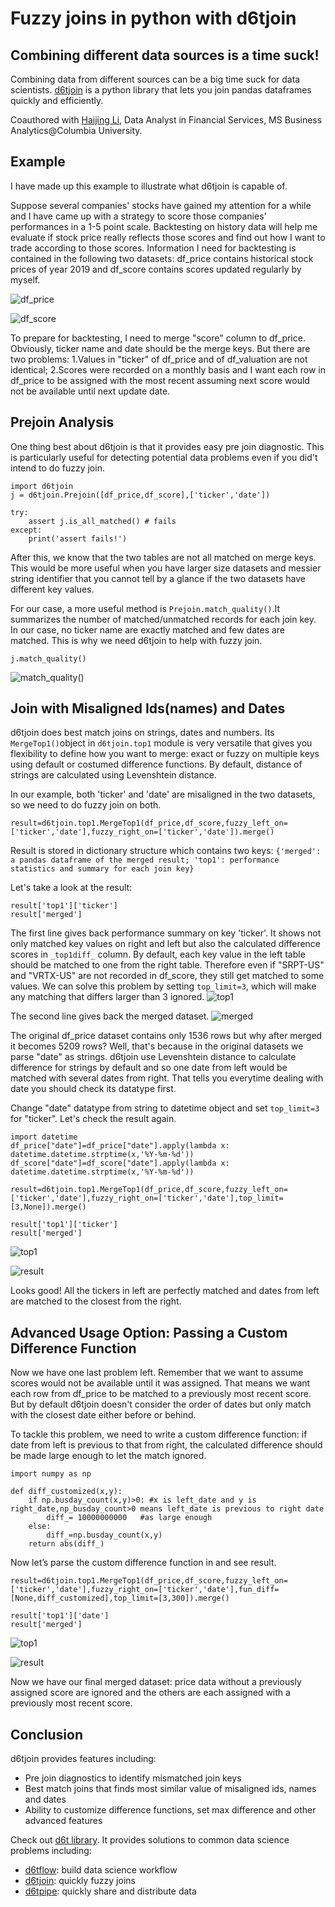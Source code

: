 # Fuzzy joins in python with d6tjoin

## Combining different data sources is a time suck!
Combining data from different sources can be a big time suck for data scientists. [d6tjoin](https://github.com/d6t/d6tjoin) is a python library that lets you join pandas dataframes quickly and efficiently.

Coauthored with [Haijing Li](https://www.linkedin.com/in/haijing-li-7b50a11b2/), Data Analyst in Financial Services, MS Business Analytics@Columbia University.


## Example
I have made up this example to illustrate what d6tjoin is capable of.

Suppose several companies' stocks have gained my attention for a while and I have came up with a strategy to score those companies' performances in a 1-5 point scale. Backtesting on history data will help me evaluate if stock price really reflects those scores and find out how I want to trade according to those scores. 
Information I need for backtesting is contained in the following two datasets: df_price contains historical stock prices of year 2019 and df_score contains scores updated regularly by myself.


![df_price](./pic/df_price.png "df_price")

![df_score](./pic/df_score.png)

To prepare for backtesting, I need to merge "score" column to df_price. Obviously, ticker name and date should be the merge keys. But there are two problems: 1.Values in "ticker" of df_price and of df_valuation are not identical; 2.Scores were recorded on a monthly basis and I want each row in df_price to be assigned with the most recent assuming next score would not be available until next update date.


## Prejoin Analysis
One thing best about d6tjoin is that it provides easy pre join diagnostic. This is particularly useful for detecting potential data problems even if you did't intend to do fuzzy join. 
```
import d6tjoin
j = d6tjoin.Prejoin([df_price,df_score],['ticker','date'])

try:
    assert j.is_all_matched() # fails
except:
    print('assert fails!')
```

After this, we know that the two tables are not all matched on merge keys. This would be more useful when you have larger size datasets and messier string identifier that you cannot tell by a glance if the two datasets have different key values.

For our case, a more useful method is `Prejoin.match_quality()`.It summarizes the number of matched/unmatched records for each join key. In our case, no ticker name are exactly matched and few dates are matched. This is why we need d6tjoin to help with fuzzy join.
```
j.match_quality()
```
![match_quality()](./pic/match_quality.png)


## Join with Misaligned Ids(names) and Dates
d6tjoin does best match joins on strings, dates and numbers. Its `MergeTop1()`object in `d6tjoin.top1` module is very versatile that gives you flexibility to define how you want to merge: exact or fuzzy on multiple keys using default or costumed difference functions. By default, distance of strings are calculated using Levenshtein distance.  

In our example, both 'ticker' and 'date' are misaligned in the two datasets, so we need to do fuzzy join on both.

```
result=d6tjoin.top1.MergeTop1(df_price,df_score,fuzzy_left_on=['ticker','date'],fuzzy_right_on=['ticker','date']).merge()
```
Result is stored in dictionary structure which contains two keys: `{'merged': a pandas dataframe of the merged result; 'top1': performance statistics and summary for each join key}`

Let's take a look at the result:
```
result['top1']['ticker']
result['merged']
```
The first line gives back performance summary on key 'ticker'. It shows not only matched key values on right and left but also the calculated difference scores in `_top1diff_` column. By default, each key value in the left table should be matched to one from the right table. Therefore even if "SRPT-US" and "VRTX-US" are not recorded in df_score, they still get matched to some values. We can solve this problem by setting `top_limit=3`, which will make any matching that differs larger than 3 ignored.
![top1](./pic/1attempt_ticker_match_quality.png)

The second line gives back the merged dataset.
![merged](./pic/1attempt_result.png)

The original df_price dataset contains only 1536 rows but why after merged it becomes 5209 rows? 
Well, that's because in the original datasets we parse "date" as strings. d6tjoin use Levenshtein distance to calculate difference for strings by default and so one date from left would be matched with several dates from right. That tells you everytime dealing with date you should check its datatype first.

Change "date" datatype from string to datetime object and set `top_limit=3` for "ticker". Let's check the result again.
```
import datetime
df_price["date"]=df_price["date"].apply(lambda x: datetime.datetime.strptime(x,'%Y-%m-%d'))
df_score["date"]=df_score["date"].apply(lambda x: datetime.datetime.strptime(x,'%Y-%m-%d'))
``` 
```
result=d6tjoin.top1.MergeTop1(df_price,df_score,fuzzy_left_on=['ticker','date'],fuzzy_right_on=['ticker','date'],top_limit=[3,None]).merge()
```
```
result['top1']['ticker']
result['merged']
```

![top1](./pic/2attempt_ticker_match_qualtiy.png)

![result](./pic/2attempt_result.png)

Looks good! All the tickers in left are perfectly matched and dates from left are matched to the closest from the right.

## Advanced Usage Option: Passing a Custom Difference Function
Now we have one last problem left. Remember that we want to assume scores would not be available until it was assigned. That means we want each row from df_price to be matched to a previously most recent score. But by default d6tjoin doesn't consider the order of dates but only match with the closest date either before or behind.

To tackle this problem, we need to write a custom difference function: if date from left is previous to that from right, the calculated difference should be made large enough to let the match ignored.
```
import numpy as np

def diff_customized(x,y):
    if np.busday_count(x,y)>0: #x is left_date and y is right_date,np_busday_count>0 means left_date is previous to right date
        diff_= 10000000000   #as large enough
    else:
        diff_=np.busday_count(x,y)    
    return abs(diff_)
```

Now let’s parse the custom difference function in and see result.

```
result=d6tjoin.top1.MergeTop1(df_price,df_score,fuzzy_left_on=['ticker','date'],fuzzy_right_on=['ticker','date'],fun_diff=[None,diff_customized],top_limit=[3,300]).merge()
```
```
result['top1']['date']
result['merged']
```
![top1](./pic/3attempt_date_match_quality.png)

![result](./pic/3attempt_result.png)

Now we have our final merged dataset: price data without a previously assigned score are ignored and the others are each assigned with a previously most recent score.

## Conclusion
d6tjoin provides features including:
- Pre join diagnostics to identify mismatched join keys
- Best match joins that finds most similar value of misaligned ids, names and dates
- Ability to customize difference functions, set max difference and other advanced features

Check out [d6t library](https://github.com/d6t/d6t-python). It provides solutions to common data science problems including:
- [d6tflow](https://github.com/d6t/d6tflow): build data science workflow
- [d6tjoin](https://github.com/d6t/d6tjoin): quickly fuzzy joins
- [d6tpipe](https://github.com/d6t/d6tpipe): quickly share and distribute data



